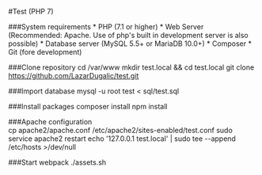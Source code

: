 #Test (PHP 7)

###System requirements
    * PHP (7.1 or higher)
    * Web Server (Recommended: Apache. Use of php's built in development server is also possible)
    * Database server (MySQL 5.5+ or MariaDB 10.0+)
    * Composer
    * Git (fore development)

###Clone repository
    cd /var/www
    mkdir test.local && cd test.local
    git clone https://github.com/LazarDugalic/test.git
    
###Import database
    mysql -u root test < sql/test.sql  
    
###Install packages
    composer install
    npm install
    
###Apache configuration   
    cp apache2/apache.conf /etc/apache2/sites-enabled/test.conf
    sudo service apache2 restart
    echo '127.0.0.1 test.local' | sudo tee --append /etc/hosts >/dev/null
   
###Start webpack
    ./assets.sh
    
    
